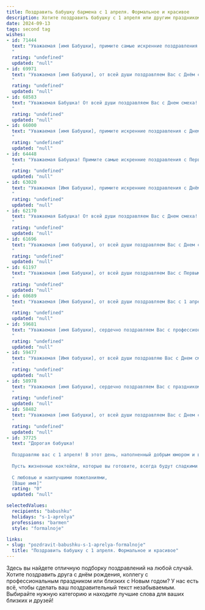 ```yaml
---
title: Поздравить бабушку бармена с 1 апреля. Формальное и красивое
description: Хотите поздравить бабушку с 1 апреля или другим праздником? Наш ИИ создаст незабываемое поздравление, а вы обязательно выделитесь среди других.  
date: 2024-09-13
tags: second tag
wishes:
- id: 71444
  text: "Уважаемая [имя Бабушки], примите самые искренние поздравления с Днем смеха! Желаем Вам, чтобы этот день принес море улыбок, позитива и радости. Пусть Ваш профессиональный путь, полный веселых встреч и душевных бесед, будет полон успеха!
  "
  rating: "undefined"
  updated: "null"
- id: 69971
  text: "Уважаемая [имя Бабушки], от всей души поздравляем Вас с Днём смеха! Пусть этот день принесёт Вам заряд позитива и хорошее настроение, как коктейль, приготовленный умелым барменом. Желаем Вам крепкого здоровья, бодрости духа и множества поводов для радости!
  "
  rating: "undefined"
  updated: "null"
- id: 68583
  text: "Уважаемая Бабушка! От всей души поздравляем Вас с Днем смеха! Желаем Вам всегда оставаться молодой душой, радоваться жизни и не забывать про веселую шутку. Пусть улыбка не сходит с Вашего лица, а каждый день дарит Вам новые приятные моменты!
  "
  rating: "undefined"
  updated: "null"
- id: 66000
  text: "Уважаемая [имя Бабушки], примите искренние поздравления с Днем смеха! Желаем Вам неувядающей энергии, оптимизма, жизнерадостности и отличного настроения! Пусть каждый день будет наполнен яркими моментами, а улыбка не сходит с Вашего лица!
  "
  rating: "undefined"
  updated: "null"
- id: 64448
  text: "Уважаемая Бабушка! Примите самые искренние поздравления с Первым апреля! Желаю Вам крепкого здоровья, отличного настроения и, конечно же, успехов в Вашей любимой профессии бармена! Пусть каждый день приносит Вам радость и новые интересные знакомства!
  "
  rating: "undefined"
  updated: "null"
- id: 63020
  text: "Уважаемая [Имя Бабушки], примите искренние поздравления с Днём смеха! Желаю Вам весеннего настроения,  радости и улыбок, как от лучших  коктейлей, которые Вы когда-то создавали за барной стойкой!
  "
  rating: "undefined"
  updated: "null"
- id: 62170
  text: "Уважаемая Бабушка! От всей души поздравляем Вас с Днем смеха! Желаем Вам крепкого здоровья, прекрасного настроения и, конечно же, неиссякаемого оптимизма! Пусть этот день подарит Вам море улыбок и приятных моментов!
  "
  rating: "undefined"
  updated: "null"
- id: 61696
  text: "Уважаемая [имя бабушки], от всей души поздравляем Вас с Днем смеха! Пусть Ваша жизнь всегда будет наполнена радостью, оптимизмом и юмором, как у настоящего бармена! Желаем Вам крепкого здоровья, благополучия и много-много счастливых дней!
  "
  rating: "undefined"
  updated: "null"
- id: 61197
  text: "Уважаемая [имя Бабушки], от всей души поздравляем Вас с Первым апреля! Желаем Вам крепкого здоровья, весеннего настроения и, конечно же, чтобы в этот день Вас окружали только позитивные эмоции и приятные события!
  "
  rating: "undefined"
  updated: "null"
- id: 60689
  text: "Уважаемая [Имя Бабушки], от всей души поздравляем Вас с 1 апреля! Желаем Вам отличного настроения, здоровья и процветания. Пусть Ваши рабочие будни всегда будут наполнены весельем и юмором, а Ваши гости будут довольны Вашими смелыми и креативными коктейлями. С праздником!
  "
  rating: "undefined"
  updated: "null"
- id: 59681
  text: "Уважаемая [имя Бабушки], сердечно поздравляем Вас с профессиональным праздником — Днём бармена! Желаем Вам крепкого здоровья, неиссякаемой энергии, процветания и благодарных клиентов. Пусть каждый день приносит Вам только радость от любимой работы!
  "
  rating: "undefined"
  updated: "null"
- id: 59477
  text: "Уважаемая [Имя бабушки], от всей души поздравляю Вас с Днем смеха! Желаю Вам  весеннего настроения, ярких моментов и бесконечного оптимизма. Пусть  Ваша жизнь будет наполнена радостью и счастьем, а улыбка не сходит с  Вашего лица.
  "
  rating: "undefined"
  updated: "null"
- id: 58978
  text: "Уважаемая [имя Бабушки], сердечно поздравляем Вас с праздником 1 апреля! Желаем Вам крепкого здоровья, бодрости духа и  многих прекрасных лет. Пусть Ваша жизнь будет наполнена радостью, гармонией и  теплом семейного очага.
  "
  rating: "undefined"
  updated: "null"
- id: 58482
  text: "Уважаемая [имя Бабушки], от всей души поздравляем Вас с Днем смеха! Пусть этот день принесет Вам море позитива, улыбок и радости. Желаем Вам крепкого здоровья, бодрости духа и, конечно же,  всегда оставаться таким же очаровательным и харизматичным барменом, каким мы Вас знаем!
  "
  rating: "undefined"
  updated: "null"
- id: 37725
  text: "Дорогая бабушка!
  
  Поздравляю вас с 1 апреля! В этот день, наполненный добрым юмором и веселыми шутками, хочу пожелать вам здоровья, счастья и множество радостных моментов. Вы, как настоящий бармен, всегда умеете создавать атмосферу тепла и уюта, наполняя наши сердца светом и любовью.
  
  Пусть жизненные коктейли, которые вы готовите, всегда будут сладкими и искристо-вдохновляющими, а все ваши желания исполняются самым приятным образом. Спасибо за вашу заботу и мудрость!
  
  С любовью и наилучшими пожеланиями,
  [Ваше имя]"
  rating: "0"
  updated: "null"

selectedValues:
  recipients: "babushku"
  holidays: "s-1-aprelya"
  professions: "barmen"
  style: "formalnoje"

links:
- slug: "pozdravit-babushku-s-1-aprelya-formalnoje"
  title: "Поздравить бабушку с 1 апреля. Формальное и красивое"
---
```


Здесь вы найдете отличную подборку поздравлений на любой случай. 
Хотите поздравить друга с днём рождения, коллегу с профессиональным праздником или близких с Новым годом? У нас есть всё, чтобы сделать ваш поздравительный текст незабываемым. Выбирайте нужную категорию и находите лучшие слова для ваших близких и друзей!
